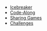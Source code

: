 - [Icebreaker](Icebreaker.md)
- [Code-Along](CodeAlong.md)
- [Sharing Games](SharingGames.md)
- [Challenges](Challenges.md)